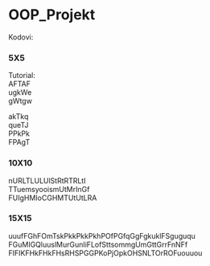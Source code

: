 # OOP_Projekt


Kodovi:

### 5X5
  Tutorial:  
  AFTAF  
  ugkWe  
  gWtgw  

akTkq  
queTJ  
PPkPk  
FPAgT  

### 10X10

nURLTLULUlStRtRTRLtI  
TTuemsyooismUtMrInGf  
FUIgHMIoCGHMTUtUtLRA  

### 15X15

uuufFGhFOmTskPkkPkkPkhPOfPGfqGgFgkuklFSguguqu  
FGuMIGQluuslMurGunIiFLofSttsommgUmGttGrrFnNFf  
FIFIKFHkFHkFHsRHSPGGPKoPjOpkOHSNLTOrROFuouuou  
